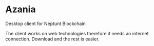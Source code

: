# Azania
Desktop client for Neptunt Blockchain

The client works on web technologies therefore it needs an internet connection. 
Download and the rest is easier.
